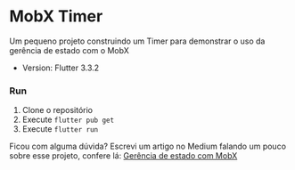 # MobX Timer

Um pequeno projeto construindo um Timer para demonstrar o uso da gerência de estado com o MobX

- Version: Flutter 3.3.2

### Run
1. Clone o repositório
2. Execute `flutter pub get`
3. Execute `flutter run`

Ficou com alguma dúvida? Escrevi um artigo no Medium falando um pouco sobre esse projeto, confere lá: [Gerência de estado com MobX](https://medium.com/@diegokalschne/dbb76056fbaa)
